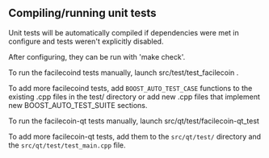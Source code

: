 Compiling/running unit tests
------------------------------------

Unit tests will be automatically compiled if dependencies were met in configure
and tests weren't explicitly disabled.

After configuring, they can be run with 'make check'.

To run the facilecoind tests manually, launch src/test/test_facilecoin .

To add more facilecoind tests, add `BOOST_AUTO_TEST_CASE` functions to the existing
.cpp files in the test/ directory or add new .cpp files that
implement new BOOST_AUTO_TEST_SUITE sections.

To run the facilecoin-qt tests manually, launch src/qt/test/facilecoin-qt_test

To add more facilecoin-qt tests, add them to the `src/qt/test/` directory and
the `src/qt/test/test_main.cpp` file.

